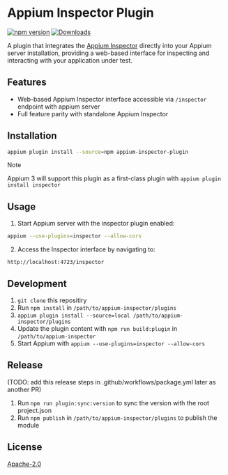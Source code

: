 # Appium Inspector Plugin

[![npm version](http://img.shields.io/npm/v/appium-inspector-plugin.svg)](https://npmjs.org/package/appium-inspector-plugin)
[![Downloads](http://img.shields.io/npm/dm/appium-inspector-plugin.svg)](https://npmjs.org/package/appium-inspector-plugin)

A plugin that integrates the [Appium Inspector](https://github.com/appium/appium-inspector) directly into your Appium server installation, providing a web-based interface for inspecting and interacting with your application under test.

## Features

- Web-based Appium Inspector interface accessible via `/inspector` endpoint with appium server
- Full feature parity with standalone Appium Inspector

## Installation

```bash
appium plugin install --source=npm appium-inspector-plugin
```

> [!Note]
> Appium 3 will support this plugin as a first-class plugin with `appium plugin install inspector`

## Usage

1. Start Appium server with the inspector plugin enabled:

```bash
appium --use-plugins=inspector --allow-cors
```

2. Access the Inspector interface by navigating to:

```
http://localhost:4723/inspector
```

## Development

1. `git clone` this repositiry
2. Run `npm install` in `/path/to/appium-inspector/plugins`
3. `appium plugin install --source=local /path/to/appium-inspector/plugins`
4. Update the plugin content with `npm run build:plugin` in `/path/to/appium-inspector`
5. Start Appium with `appium --use-plugins=inspector --allow-cors`

## Release

(TODO: add this release steps in .github/workflows/package.yml later as another PR)

1. Run `npm run plugin:sync:version` to sync the version with the root project.json
2. Run `npm publish` in `/path/to/appium-inspector/plugins` to publish the module

## License

[Apache-2.0](https://github.com/appium/appium-inspector/blob/main/LICENSE)
